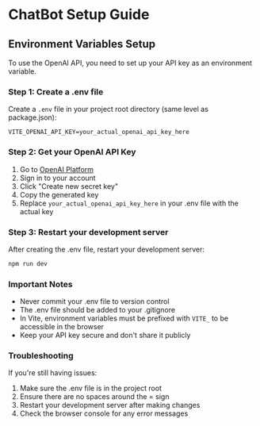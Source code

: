 # ChatBot Setup Guide

## Environment Variables Setup

To use the OpenAI API, you need to set up your API key as an environment variable.

### Step 1: Create a .env file

Create a `.env` file in your project root directory (same level as package.json):

```
VITE_OPENAI_API_KEY=your_actual_openai_api_key_here
```

### Step 2: Get your OpenAI API Key

1. Go to [OpenAI Platform](https://platform.openai.com/api-keys)
2. Sign in to your account
3. Click "Create new secret key"
4. Copy the generated key
5. Replace `your_actual_openai_api_key_here` in your .env file with the actual key

### Step 3: Restart your development server

After creating the .env file, restart your development server:

```bash
npm run dev
```

### Important Notes

- Never commit your .env file to version control
- The .env file should be added to your .gitignore
- In Vite, environment variables must be prefixed with `VITE_` to be accessible in the browser
- Keep your API key secure and don't share it publicly

### Troubleshooting

If you're still having issues:

1. Make sure the .env file is in the project root
2. Ensure there are no spaces around the = sign
3. Restart your development server after making changes
4. Check the browser console for any error messages